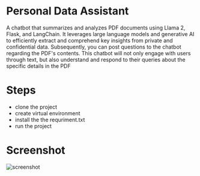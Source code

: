 # Personal Data Assistant 
A chatbot that summarizes and analyzes PDF documents using Llama 2, Flask, and LangChain. It leverages large language models and generative AI to efficiently extract and comprehend key insights from private and confidential data. Subsequently, you can post questions to the chatbot regarding the PDF's contents. This chatbot will not only engage with users through text, but also understand and respond to their queries about the specific details in the PDF

# Steps
- clone the project
- create virtual environment
- install the the requriment.txt
- run the project

# Screenshot
![screenshot]('screenshot.png')
